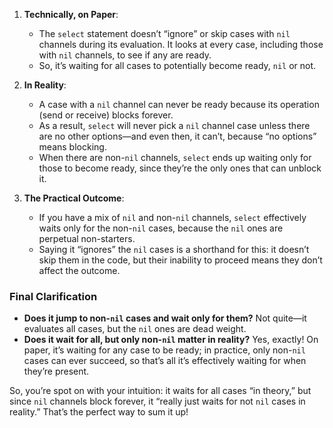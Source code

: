 1. **Technically, on Paper**:
   - The `select` statement doesn’t “ignore” or skip cases with `nil` channels during its evaluation. It looks at every case, including those with `nil` channels, to see if any are ready.
   - So, it’s waiting for all cases to potentially become ready, `nil` or not.

2. **In Reality**:
   - A case with a `nil` channel can never be ready because its operation (send or receive) blocks forever.
   - As a result, `select` will never pick a `nil` channel case unless there are no other options—and even then, it can’t, because “no options” means blocking.
   - When there are non-`nil` channels, `select` ends up waiting only for those to become ready, since they’re the only ones that can unblock it.

3. **The Practical Outcome**:
   - If you have a mix of `nil` and non-`nil` channels, `select` effectively waits only for the non-`nil` cases, because the `nil` ones are perpetual non-starters.
   - Saying it “ignores” the `nil` cases is a shorthand for this: it doesn’t skip them in the code, but their inability to proceed means they don’t affect the outcome.

### Final Clarification
- **Does it jump to non-`nil` cases and wait only for them?** Not quite—it evaluates all cases, but the `nil` ones are dead weight.
- **Does it wait for all, but only non-`nil` matter in reality?** Yes, exactly! On paper, it’s waiting for any case to be ready; in practice, only non-`nil` cases can ever succeed, so that’s all it’s effectively waiting for when they’re present.

So, you’re spot on with your intuition: it waits for all cases “in theory,” but since `nil` channels block forever, it “really just waits for not `nil` cases in reality.” That’s the perfect way to sum it up!